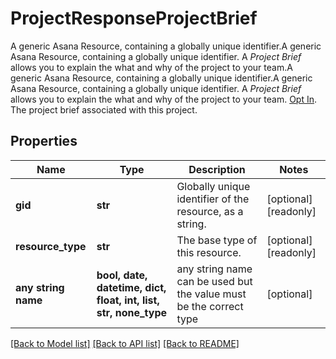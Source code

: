 # ProjectResponseProjectBrief

A generic Asana Resource, containing a globally unique identifier.A generic Asana Resource, containing a globally unique identifier. A *Project Brief* allows you to explain the what and why of the project to your team.A generic Asana Resource, containing a globally unique identifier.A generic Asana Resource, containing a globally unique identifier. A *Project Brief* allows you to explain the what and why of the project to your team. [Opt In](/docs/inputoutput-options). The project brief associated with this project.

## Properties
Name | Type | Description | Notes
------------ | ------------- | ------------- | -------------
**gid** | **str** | Globally unique identifier of the resource, as a string. | [optional] [readonly] 
**resource_type** | **str** | The base type of this resource. | [optional] [readonly] 
**any string name** | **bool, date, datetime, dict, float, int, list, str, none_type** | any string name can be used but the value must be the correct type | [optional]

[[Back to Model list]](../README.md#documentation-for-models) [[Back to API list]](../README.md#documentation-for-api-endpoints) [[Back to README]](../README.md)


